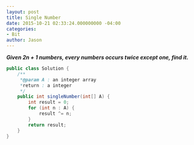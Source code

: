 ```yaml
---
layout: post
title: Single Number
date: 2015-10-21 02:33:24.000000000 -04:00
categories:
- Bit
author: Jason
---
```

<p><strong><em>Given 2n + 1 numbers, every numbers occurs twice except one, find it.</em></strong><br />


``` java
public class Solution {
    /**
     *@param A : an integer array
     *return : a integer 
     */
    public int singleNumber(int[] A) {
        int result = 0;
        for (int n : A) {
            result ^= n;
        }
        return result;
    }
}
```
